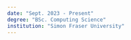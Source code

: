 ```yaml
---
date: "Sept. 2023 - Present"
degree: "BSc. Computing Science"
institution: "Simon Fraser University"
---
```

